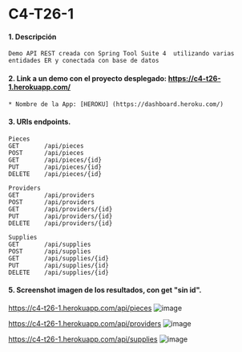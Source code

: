 # C4-T26-1

#### 1. Descripción
```
Demo API REST creada con Spring Tool Suite 4  utilizando varias entidades ER y conectada con base de datos 
```

#### 2. Link a un demo con el proyecto desplegado: https://c4-t26-1.herokuapp.com/

```
* Nombre de la App: [HEROKU] (https://dashboard.heroku.com/)
```
#### 3. URIs endpoints.
```
Pieces
GET       /api/pieces
POST      /api/pieces
GET       /api/pieces/{id}
PUT       /api/pieces/{id}
DELETE    /api/pieces/{id}

Providers
GET       /api/providers
POST      /api/providers
GET       /api/providers/{id}
PUT       /api/providers/{id}
DELETE    /api/providers/{id}

Supplies
GET       /api/supplies
POST      /api/supplies
GET       /api/supplies/{id}
PUT       /api/supplies/{id}
DELETE    /api/supplies/{id}
```

#### 5. Screenshot imagen de los resultados, con get "sin id".

https://c4-t26-1.herokuapp.com/api/pieces
![image](https://user-images.githubusercontent.com/55554433/185460359-c8cb6567-527b-40c8-9494-d9634d099c85.png)

https://c4-t26-1.herokuapp.com/api/providers
![image](https://user-images.githubusercontent.com/55554433/185460645-14857315-2e8d-4336-b5ed-7cf7b7035463.png)

https://c4-t26-1.herokuapp.com/api/supplies
![image](https://user-images.githubusercontent.com/55554433/185460794-75d6620d-22bc-4ec1-beb7-39f42b9fd278.png)

